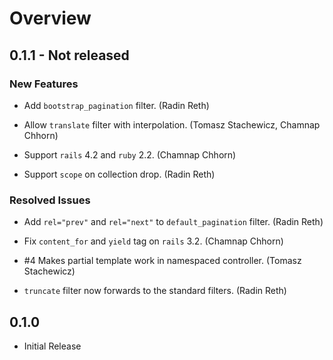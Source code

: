 # Overview

## 0.1.1 - Not released

### New Features

* Add `bootstrap_pagination` filter. (Radin Reth)

* Allow `translate` filter with interpolation. (Tomasz Stachewicz, Chamnap Chhorn)

* Support `rails` 4.2 and `ruby` 2.2. (Chamnap Chhorn)

* Support `scope` on collection drop. (Radin Reth)


### Resolved Issues

* Add `rel="prev"` and `rel="next"` to `default_pagination` filter. (Radin Reth)

* Fix `content_for` and `yield` tag on `rails` 3.2. (Chamnap Chhorn)

* \#4 Makes partial template work in namespaced controller. (Tomasz Stachewicz)

* `truncate` filter now forwards to the standard filters. (Radin Reth)

## 0.1.0

* Initial Release